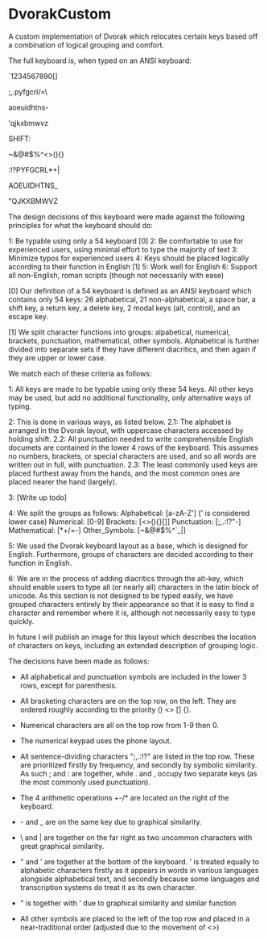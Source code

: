 # DvorakCustom

A custom implementation of Dvorak which relocates certain keys based off a combination of logical grouping and comfort.


The full keyboard is, when typed on an ANSI keyboard:

\`1234567890[]

;,.pyfgcrl/=\\

aoeuidhtns-

'qjkxbmwvz

SHIFT:

~&@#$%^<>(){}

:!?PYFGCRL\*+|

AOEUIDHTNS\_

"QJKXBMWVZ


The design decisions of this keyboard were made against the following principles for what the keyboard should do:

1: Be typable using only a 54 keyboard [0]
2: Be comfortable to use for experienced users, using minimal effort to type the majority of text
3: Minimize typos for experienced users
4: Keys should be placed logically according to their function in English [1]
5: Work well for English
6: Support all non-English, roman scripts (though not necessarily with ease)

[0] Our definition of a 54 keyboard is defined as an ANSI keyboard which contains only 54 keys: 26 alphabetical, 21 non-alphabetical, a space bar, a shift key, a return key, a delete key, 2 modal keys (alt, control), and an escape key.

[1] We split character functions into groups: alpabetical, numerical, brackets, punctuation, mathematical, other symbols. Alphabetical is funther divided into separate sets if they have different diacritics, and then again if they are upper or lower case.


We match each of these criteria as follows:

1: All keys are made to be typable using only these 54 keys. All other keys may be used, but add no additional functionality, only alternative ways of typing.

2: This is done in various ways, as listed below.
    2.1: The alphabet is arranged in the Dvorak layout, with uppercase characters accessed by holding shift.
    2.2: All punctuation needed to write comprehensible English documets are contained in the lower 4 rows of the keyboard. This assumes no numbers, brackets, or special characters are used, and so all words are written out in full, with punctuation.
    2.3: The least commonly used keys are placed furthest away from the hands, and the most common ones are placed nearer the hand (largely).

3: [Write up todo]

4: We split the groups as follows:
    Alphabetical: [a-zA-Z'] (' is considered lower case)
    Numerical: [0-9]
    Brackets: [<>(){}[]]
    Punctuation: [;,.:!?"-]
    Mathematical: [*+/=-]
    Other_Symbols: [~&@#$%^`_|\]

5: We used the Dvorak keyboard layout as a base, which is designed for English. Furthermore, groups of characters are decided according to their function in English.

6: We are in the process of adding diacritics through the alt-key, which should enable users to type all (or nearly all) characters in the latin block of unicode. As this section is not designed to be typed easily, we have grouped characters entirely by their appearance so that it is easy to find a character and remember where it is, although not necessarily easy to type quickly.


In future I will publish an image for this layout which describes the location of characters on keys, including an extended description of grouping logic.

The decisions have been made as follows:

- All alphabetical and punctuation symbols are included in the lower 3 rows, except for parenthesis.

- All bracketing characters are on the top row, on the left. They are ordered roughly according to the priority () <> [] {}.

- Numerical characters are all on the top row from 1-9 then 0.

- The numerical keypad uses the phone layout.

- All sentence-dividing characters ";,.:!?" are listed in the top row. These are prioritized firstly by frequency, and secondly by symbolic similarity. As such ; and : are together, while . and , occupy two separate keys (as the most commonly used punctuation).

- The 4 arithmetic operations +-/\* are located on the right of the keyboard.

- \- and _ are on the same key due to graphical similarity.

- \ and | are together on the far right as two uncommon characters with great graphical similarity.

- " and ' are together at the bottom of the keyboard. ' is treated equally to alphabetic characters firstly as it appears in words in various languages alongside alphabetical text, and secondly because some languages and transcription systems do treat it as its own character.

- " is together with ' due to graphical similarity and similar function

- All other symbols are placed to the left of the top row and placed in a near-traditional order (adjusted due to the movement of <>)
